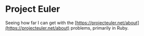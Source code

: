 # Project Euler

Seeing how far I can get with the
[https://projecteuler.net/about](https://projecteuler.net/about)
problems, primarily in Ruby.
